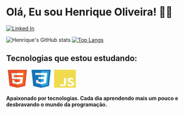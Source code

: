 <h1>Olá, Eu sou Henrique Oliveira! 🤘🏾</h1>

  
[![Linked In](https://img.shields.io/badge/LinkedIn-0077B5?style=for-the-badge&logo=linkedin&logoColor=white)](https://www.linkedin.com/in/wanderson-henrique-oliveira-74b718235/)


![Henrique's GitHub stats](https://github-readme-stats.vercel.app/api?username=Wanderson-Henrique-Oliveira&show_icons=true&theme=synthwave)
[![Top Langs](https://github-readme-stats.vercel.app/api/top-langs/?username=Wanderson-Henrique-Oliveira&layout=compact&theme=synthwave)](https://github.com/Wanderson-Henrique-Oliveira/github-readme-stats)


<h2>Tecnologias que estou estudando:</h2>

<div class="techs">
    <img align="center" alt="HTML" height="50" width="60" src="https://raw.githubusercontent.com/devicons/devicon/master/icons/html5/html5-original.svg">
    <img align="center" alt="CSS" height="50" width="60" src="https://raw.githubusercontent.com/devicons/devicon/master/icons/css3/css3-original.svg">
    <img align="center" alt="Js" height="50" width="60" src="https://raw.githubusercontent.com/devicons/devicon/master/icons/javascript/javascript-plain.svg">
</div>


<h4>Apaixonado por tecnologias. Cada dia aprendendo mais um pouco e desbravando o mundo da programação.</h4>
